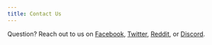 ```yaml
---
title: Contact Us
---
```


Question? Reach out to us on [Facebook](https://www.facebook.com/ubccsss),
[Twitter](https://twitter.com/ubccsss),
[Reddit](https://reddit.com/r/ubccsss), or
[Discord](https://discord.gg/KcQrrPz).


[comment]: <> (`csss [at] ubccsss [dot] org`)
